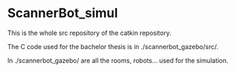 # ScannerBot_simul

This is the whole src repository of the catkin repository.

The C code used for the bachelor thesis is in ./scannerbot_gazebo/src/.

In ./scannerbot_gazebo/ are all the rooms, robots... used for the simulation.





